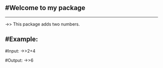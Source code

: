 #Welcome to my package
----------------------
----------------------

->>  This package adds two numbers.

#Example:
--------

#Input:
->>2+4

#Output:
->>6